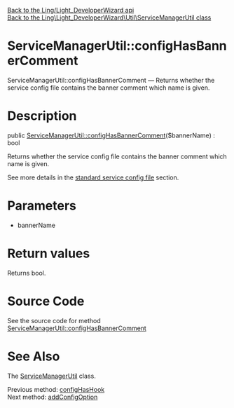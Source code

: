 [Back to the Ling/Light_DeveloperWizard api](https://github.com/lingtalfi/Light_DeveloperWizard/blob/master/doc/api/Ling/Light_DeveloperWizard.md)<br>
[Back to the Ling\Light_DeveloperWizard\Util\ServiceManagerUtil class](https://github.com/lingtalfi/Light_DeveloperWizard/blob/master/doc/api/Ling/Light_DeveloperWizard/Util/ServiceManagerUtil.md)


ServiceManagerUtil::configHasBannerComment
================



ServiceManagerUtil::configHasBannerComment — Returns whether the service config file contains the banner comment which name is given.




Description
================


public [ServiceManagerUtil::configHasBannerComment](https://github.com/lingtalfi/Light_DeveloperWizard/blob/master/doc/api/Ling/Light_DeveloperWizard/Util/ServiceManagerUtil/configHasBannerComment.md)($bannerName) : bool




Returns whether the service config file contains the banner comment which name is given.

See more details in the [standard service config file](https://github.com/lingtalfi/Light_DeveloperWizard/blob/master/doc/pages/conventions.md#standard-service-configuration-file) section.




Parameters
================


- bannerName

    


Return values
================

Returns bool.








Source Code
===========
See the source code for method [ServiceManagerUtil::configHasBannerComment](https://github.com/lingtalfi/Light_DeveloperWizard/blob/master/Util/ServiceManagerUtil.php#L491-L498)


See Also
================

The [ServiceManagerUtil](https://github.com/lingtalfi/Light_DeveloperWizard/blob/master/doc/api/Ling/Light_DeveloperWizard/Util/ServiceManagerUtil.md) class.

Previous method: [configHasHook](https://github.com/lingtalfi/Light_DeveloperWizard/blob/master/doc/api/Ling/Light_DeveloperWizard/Util/ServiceManagerUtil/configHasHook.md)<br>Next method: [addConfigOption](https://github.com/lingtalfi/Light_DeveloperWizard/blob/master/doc/api/Ling/Light_DeveloperWizard/Util/ServiceManagerUtil/addConfigOption.md)<br>

